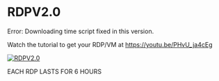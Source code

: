 # RDPV2.0

Error: Downloading time script fixed in this version.

Watch the tutorial to get your RDP/VM at https://youtu.be/PHvU_ja4cEg



[![RDPV2.0](https://img.youtube.com/vi/PHvU_ja4cEg)](https://www.youtube.com/watch?v=PHvU_ja4cEg)

EACH RDP LASTS FOR 6 HOURS


